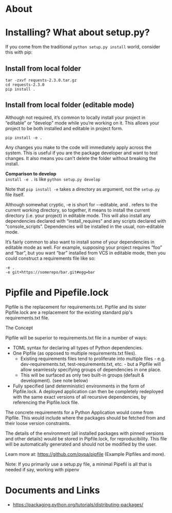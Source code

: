 # About


# Installing? What about setup.py?
If you come from the traditional `python setup.py install` world, consider this with pip:

## Install from local folder

```
tar -zxvf requests-2.3.0.tar.gz
cd requests-2.3.0
pip install .
```

## Install from local folder (editable mode)
Although not required, it’s common to locally install your project in “editable” or “develop” mode while you’re working on it.
This allows your project to be both installed and editable in project form.

```
pip install -e .
```

Any changes you make to the code will immediately apply across the system.
This is useful if you are the package developer and want to test changes.
It also means you can't delete the folder without breaking the install.

**Comparison to develop**  
`install -e .` is like `python setup.py develop`

Note that `pip install -e` takes a directory as argument, not the `setup.py` file itself.

Although somewhat cryptic, -e is short for --editable, and . refers to the current working directory, so together, it means to install the current directory (i.e. your project) in editable mode. This will also install any dependencies declared with “install_requires” and any scripts declared with “console_scripts”. Dependencies will be installed in the usual, non-editable mode.

It’s fairly common to also want to install some of your dependencies in editable mode as well. For example, supposing your project requires “foo” and “bar”, but you want “bar” installed from VCS in editable mode, then you could construct a requirements file like so:

```
-e .
-e git+https://somerepo/bar.git#egg=bar
```
# Pipfile and Pipefile.lock

Pipfile is the replacement for requirements.txt. Pipfile and its sister Pipfile.lock are a replacement for the existing standard pip's requirements.txt file.

The Concept

Pipfile will be superior to requirements.txt file in a number of ways:

* TOML syntax for declaring all types of Python dependencies.
* One Pipfile (as opposed to multiple requirements.txt files).
  * Existing requirements files tend to proliferate into multiple files - e.g. dev-requirements.txt, test-requirements.txt, etc. - but a Pipfile will allow seamlessly specifying groups of dependencies in one place.
  * This will be surfaced as only two built-in groups (default & development). (see note below)
* Fully specified (and deterministic) environments in the form of Pipfile.lock. A deployed application can then be completely redeployed with the same exact versions of all recursive dependencies, by referencing the Pipfile.lock file.

The concrete requirements for a Python Application would come from Pipfile. This would include where the packages should be fetched from and their loose version constraints.

The details of the environment (all installed packages with pinned versions and other details) would be stored in Pipfile.lock, for reproducibility. This file will be automatically generated and should not be modified by the user.

Learn more at: https://github.com/pypa/pipfile (Example Pipfiles and more).

Note: If you primarily use a setup.py file, a minimal Pipefil is all that is needed if say, working with pipenv

# Documents and Links

* https://packaging.python.org/tutorials/distributing-packages/
